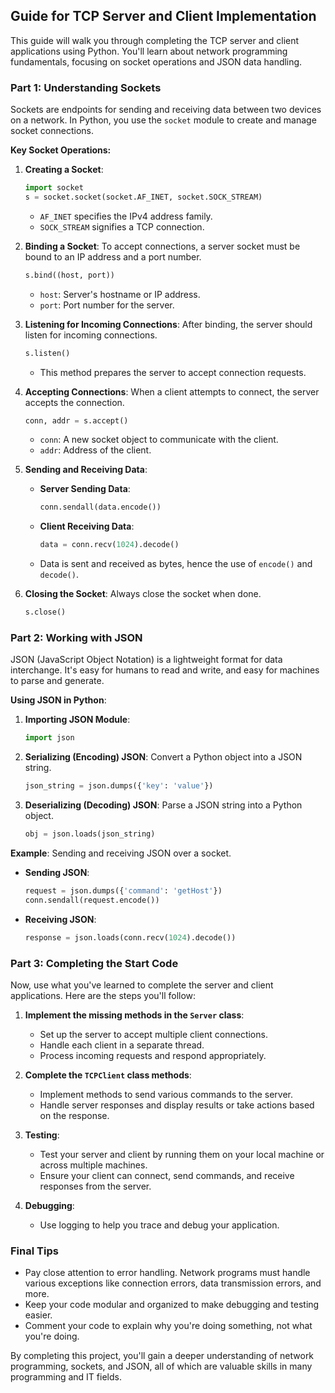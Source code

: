 ## Guide for TCP Server and Client Implementation

This guide will walk you through completing the TCP server and client applications using Python. You'll learn about network programming fundamentals, focusing on socket operations and JSON data handling.

### Part 1: Understanding Sockets

Sockets are endpoints for sending and receiving data between two devices on a network. In Python, you use the `socket` module to create and manage socket connections.

**Key Socket Operations:**
1. **Creating a Socket**:
   ```python
   import socket
   s = socket.socket(socket.AF_INET, socket.SOCK_STREAM)
   ```
   - `AF_INET` specifies the IPv4 address family.
   - `SOCK_STREAM` signifies a TCP connection.

2. **Binding a Socket**:
   To accept connections, a server socket must be bound to an IP address and a port number.
   ```python
   s.bind((host, port))
   ```
   - `host`: Server's hostname or IP address.
   - `port`: Port number for the server.

3. **Listening for Incoming Connections**:
   After binding, the server should listen for incoming connections.
   ```python
   s.listen()
   ```
   - This method prepares the server to accept connection requests.

4. **Accepting Connections**:
   When a client attempts to connect, the server accepts the connection.
   ```python
   conn, addr = s.accept()
   ```
   - `conn`: A new socket object to communicate with the client.
   - `addr`: Address of the client.

5. **Sending and Receiving Data**:
   - **Server Sending Data**:
     ```python
     conn.sendall(data.encode())
     ```
   - **Client Receiving Data**:
     ```python
     data = conn.recv(1024).decode()
     ```
   - Data is sent and received as bytes, hence the use of `encode()` and `decode()`.

6. **Closing the Socket**:
   Always close the socket when done.
   ```python
   s.close()
   ```

### Part 2: Working with JSON

JSON (JavaScript Object Notation) is a lightweight format for data interchange. It's easy for humans to read and write, and easy for machines to parse and generate.

**Using JSON in Python**:
1. **Importing JSON Module**:
   ```python
   import json
   ```
2. **Serializing (Encoding) JSON**:
   Convert a Python object into a JSON string.
   ```python
   json_string = json.dumps({'key': 'value'})
   ```
3. **Deserializing (Decoding) JSON**:
   Parse a JSON string into a Python object.
   ```python
   obj = json.loads(json_string)
   ```

**Example**: Sending and receiving JSON over a socket.
- **Sending JSON**:
  ```python
  request = json.dumps({'command': 'getHost'})
  conn.sendall(request.encode())
  ```
- **Receiving JSON**:
  ```python
  response = json.loads(conn.recv(1024).decode())
  ```

### Part 3: Completing the Start Code

Now, use what you've learned to complete the server and client applications. Here are the steps you'll follow:

1. **Implement the missing methods in the `Server` class**:
   - Set up the server to accept multiple client connections.
   - Handle each client in a separate thread.
   - Process incoming requests and respond appropriately.

2. **Complete the `TCPClient` class methods**:
   - Implement methods to send various commands to the server.
   - Handle server responses and display results or take actions based on the response.

3. **Testing**:
   - Test your server and client by running them on your local machine or across multiple machines.
   - Ensure your client can connect, send commands, and receive responses from the server.

4. **Debugging**:
   - Use logging to help you trace and debug your application.

### Final Tips

- Pay close attention to error handling. Network programs must handle various exceptions like connection errors, data transmission errors, and more.
- Keep your code modular and organized to make debugging and testing easier.
- Comment your code to explain why you're doing something, not what you're doing.

By completing this project, you'll gain a deeper understanding of network programming, sockets, and JSON, all of which are valuable skills in many programming and IT fields.